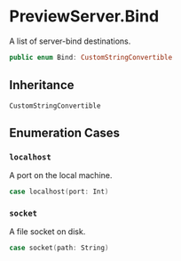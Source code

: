 # PreviewServer.Bind

A list of server-bind destinations.

``` swift
public enum Bind: CustomStringConvertible 
```

## Inheritance

`CustomStringConvertible`

## Enumeration Cases

### `localhost`

A port on the local machine.

``` swift
case localhost(port: Int)
```

### `socket`

A file socket on disk.

``` swift
case socket(path: String)
```
